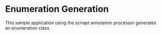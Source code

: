 Enumeration Generation
======================

This sample application using the scriapt annotation processor generates
an enumeration class.

